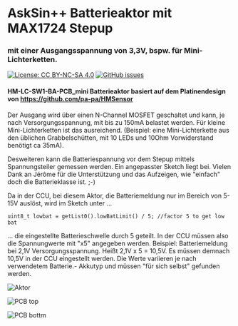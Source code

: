 # AskSin++ Batterieaktor mit MAX1724 Stepup

### mit einer Ausgangsspannung von 3,3V, bspw. für Mini-Lichterketten.

[![License: CC BY-NC-SA 4.0](https://img.shields.io/badge/License-CC%20BY--NC--SA%204.0-lightgrey.svg)](https://creativecommons.org/licenses/by-nc-sa/4.0/)
[![GitHub issues](https://img.shields.io/github/issues/der-pw/HM-LC-Sw1-Pl-DN-R1_S26.svg)](https://github.com/der-pw/HM-LC-Sw1-Pl-DN-R1_S26/issues)

#### HM-LC-SW1-BA-PCB_mini Batterieaktor basiert auf dem Platinendesign von https://github.com/pa-pa/HMSensor
Der Ausgang wird über einen N-Channel MOSFET geschaltet und kann, je nach Versorgungsspannung, mit bis zu 150mA belastet werden.
Für kleine Mini-Lichterketten ist das ausreichend. (Beispiel: eine Mini-Lichterkette aus den üblichen Grabbelschütten, mit 10 LEDs und 10Ohm Vorwiderstand benötigt ca 35mA).

Desweiteren kann die Batteriespannung vor dem Stepup mittels Spannungsteiler gemessen werden. 
Ein angepasster Sketch liegt bei. Vielen Dank an Jérôme für die Unterstützung und das Aufzeigen, wie "einfach" doch die Batterieklasse ist. ;-)

Da in der CCU, bei diesem Aktor, die Batteriemeldung nur im Bereich von 5-15V auslöst, wird im Sketch unter ...
```
uint8_t lowbat = getList0().lowBatLimit() / 5; //factor 5 to get low bat
```
... die eingestellte Batterieschwelle durch 5 geteilt.
In der CCU müssen also die Spannungwerte mit "x5" angegeben werden.
Beispiel: Batteriemeldung bei 2,1V Versorgungsspannung. Heißt 2,1V x 5 = 10,5V. Es müssen demnach 10,5V in der CCU eingestellt werden.
Die Werte variieren je nach verwendetem Batterie.- Akkutyp und müssen "für sich selbst" gefunden werden.


![Aktor](https://github.com/der-pw/HM-LC-SW1-BA-PCB_mini_MAX1724/blob/master/files/actor.jpg "Aktor")

![PCB top](https://github.com/der-pw/HM-LC-SW1-BA-PCB_mini_MAX1724/blob/master/files/top.jpg "PCB top")

![PCB bottm](https://github.com/der-pw/HM-LC-SW1-BA-PCB_mini_MAX1724/blob/master/files/bottom.jpg "PCB bottom")
